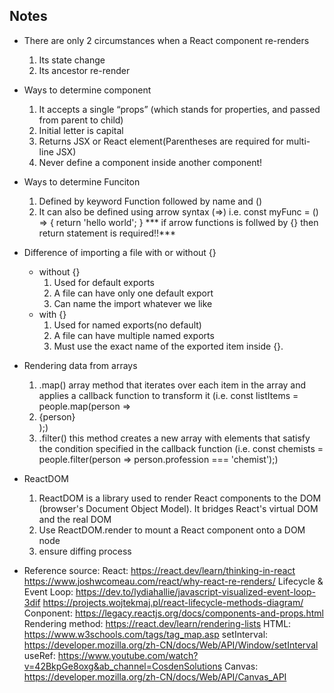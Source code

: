 ## Notes ##
- There are only 2 circumstances when a React component re-renders
    1. Its state change
    2. Its ancestor re-render
- Ways to determine component
    1. It accepts a single “props” (which stands for properties, and passed from parent to child)
    2. Initial letter is capital
    3. Returns JSX or React element(Parentheses are required for multi-line JSX)
    4. Never define a component inside another component!
- Ways to determine Funciton
    1. Defined by keyword Function followed by name and ()
    2. It can also be defined using arrow syntax (=>)
        i.e. 
        const myFunc = () => {
            return 'hello world';
        }
        *** if arrow functions is follwed by {} then return statement is required!!***
- Difference of importing a file with or without {}
    - without {}
        1. Used for default exports
        2. A file can have only one default export
        3. Can name the import whatever we like
    - with {}
        1. Used for named exports(no default)
        2. A file can have multiple named exports
        3. Must use the exact name of the exported item inside {}.
- Rendering data from arrays
  1. .map() array method that iterates over each item in the array and applies a callback function to transform it
  (i.e. const listItems = people.map(person => <li>{person}</li>);)
  2. .filter() this method creates a new array with elements that satisfy the condition specified in the callback function
  (i.e. const chemists = people.filter(person => person.profession === 'chemist');)

- ReactDOM
  1. ReactDOM is a library used to render React components to the DOM (browser's Document Object Model). It bridges React's virtual DOM and the real DOM
  2. Use ReactDOM.render to mount a React component onto a DOM node
  3. ensure diffing process
- Reference source:
    React: https://react.dev/learn/thinking-in-react
           https://www.joshwcomeau.com/react/why-react-re-renders/
    Lifecycle & Event Loop: https://dev.to/lydiahallie/javascript-visualized-event-loop-3dif
                            https://projects.wojtekmaj.pl/react-lifecycle-methods-diagram/
    Conponent: https://legacy.reactjs.org/docs/components-and-props.html
    Rendering method: https://react.dev/learn/rendering-lists
    HTML: https://www.w3schools.com/tags/tag_map.asp
    setInterval: https://developer.mozilla.org/zh-CN/docs/Web/API/Window/setInterval
    useRef: https://www.youtube.com/watch?v=42BkpGe8oxg&ab_channel=CosdenSolutions
    Canvas: https://developer.mozilla.org/zh-CN/docs/Web/API/Canvas_API